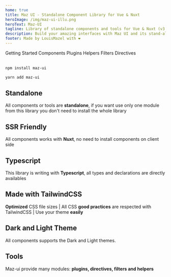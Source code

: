 ```yaml
---
home: true
title: Maz UI - Standalone Component Library for Vue & Nuxt
heroImage: /img/maz-ui-illu.png
heroText: Maz-UI
tagline: Library of standalone components and tools for Vue & Nuxt (v3.x)
description: Build your amazing interfaces with Maz UI and its stand-alone components - Stand-alone components library for Vue.JS & Nuxt.JS
footer: Made by LouisMazel with ❤️
---
```


<!-- markdownlint-disable -->

<div class="flex flex-center flex-wrap" style="margin-bottom: 2rem; gap: 1rem;">
  <MazBtn
    to="/guide/getting-started.md"
    size="lg"
  >
    Getting Started
  </MazBtn>
  <MazBtn
    to="/components/maz-btn.md"
    size="lg"
    color="secondary"
  >
    Components
  </MazBtn>
  <MazBtn
    to="/plugins/toaster.md"
    size="lg"
    color="info"
  >
    Plugins
  </MazBtn>
  <MazBtn
    to="/helpers/theme-handler.md"
    size="lg"
    color="success"
  >
    Helpers
  </MazBtn>
  <MazBtn
    to="/filters/currency.md"
    size="lg"
    color="warning"
  >
    Filters
  </MazBtn>
  <MazBtn
    to="/filters/currency.md"
    size="lg"
    color="danger"
  >
    Directives
  </MazBtn>
</div>


<NpmBadge package="maz-ui" dist-tag="latest" />

<CodeGroup>

  <CodeGroupItem title="NPM" active>

```bash
npm install maz-ui
```
  </CodeGroupItem>

  <CodeGroupItem title="YARN">

```bash
yarn add maz-ui
```
  </CodeGroupItem>
</CodeGroup>


<div class="features">
  <div class="feature">
    <h2>Standalone</h2>
    <p>
      All components or tools are <strong>standalone</strong>, if you want use only one module from this library you don't need to install the whole library
    </p>
  </div>
  <div class="feature">
    <h2>SSR Friendly</h2>
    <p>
      All components works with <strong>Nuxt</strong>, no need to install components on client side
    </p>
  </div>
  <div class="feature">
    <h2>Typescript</h2>
    <p>
      This library is writing with <strong>Typescript</strong>, all types and declarations are directly availables
    </p>
  </div>
  <div class="feature">
    <h2>Made with TailwindCSS</h2>
    <p>
      <strong>Optimized</strong> CSS file sizes |
      All CSS <strong>good practices</strong> are respected with TailwindCSS |
      Use your theme <strong>easily</strong>
    </p>
  </div>
  <div class="feature">
    <h2>Dark and Light Theme</h2>
    <p>All components supports the Dark and Light themes.</p>
  </div>
  <div class="feature">
    <h2>Tools</h2>
    <p>
      Maz-ui provide many modules:
      <strong>plugins, directives, filters and helpers</strong>
    </p>
  </div>
</div>